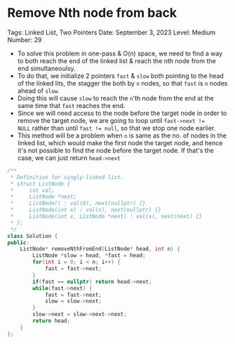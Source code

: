 # Remove Nth node from back

Tags: Linked List, Two Pointers
Date: September 3, 2023
Level: Medium
Number: 29

- To solve this problem in one-pass & O(n) space, we need to find a way to both reach the end of the linked list & reach the nth node from the end simultaneoulsy.
- To do that, we initialize 2 pointers `fast` & `slow` both pointing to the head of the linked lits, the stagger the both by `n` nodes, so that `fast` is `n` nodes ahead of `slow`.
- Doing this will cause `slow` to reach the `n`'th node from the end at the same time that `fast` reaches the end.
- Since we will need access to the node before the target node in order to remove the target node, we are going to loop until `fast->next != NULL` rather than until `fast != null`, so that we stop one node earlier.
- This method will be a problem when `n` is same as the no. of nodes in the linked list, which would make the first node the target node, and hence it's not possible to find the node before the target node. If that's the case, we can just return `head->next`

```cpp
/**
 * Definition for singly-linked list.
 * struct ListNode {
 *     int val;
 *     ListNode *next;
 *     ListNode() : val(0), next(nullptr) {}
 *     ListNode(int x) : val(x), next(nullptr) {}
 *     ListNode(int x, ListNode *next) : val(x), next(next) {}
 * };
 */
class Solution {
public:
    ListNode* removeNthFromEnd(ListNode* head, int n) {
        ListNode *slow = head, *fast = head;
        for(int i = 0; i < n; i++) {
            fast = fast->next;
        }
        if(fast == nullptr) return head->next;
        while(fast->next) {
            fast = fast->next;
            slow = slow->next;
        }
        slow->next = slow->next->next;
        return head;
    }
};
```